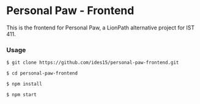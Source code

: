 # Personal Paw - Frontend

This is the frontend for Personal Paw, a LionPath alternative project for IST 411.

### Usage
`$ git clone https://github.com/ides15/personal-paw-frontend.git`

`$ cd personal-paw-frontend`

`$ npm install`

`$ npm start`